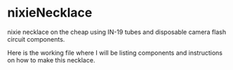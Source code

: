# nixieNecklace
nixie necklace on the cheap using IN-19 tubes and disposable camera flash circuit components.

Here is the working file where I will be listing components and instructions on how to make this necklace.
